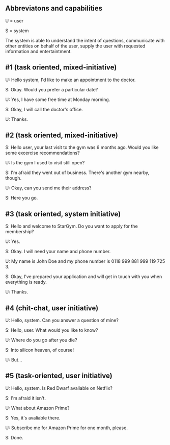 ## Abbreviatons and capabilities
U = user

S = system

The system is able to understand the intent of questions, communicate with other entities on behalf of the user, supply the user with requested information and entertaintment.

## #1 (task oriented, mixed-initiative)

U: Hello system, I'd like to make an appointment to the doctor.

S: Okay. Would you prefer a particular date?

U: Yes, I have some free time at Monday morning.

S: Okay, I will call the doctor's office.

U: Thanks.

## #2 (task oriented, mixed-initiative)
S: Hello user, your last visit to the gym was 6 months ago. Would you like some excercise recommendations?

U: Is the gym I used to visit still open?

S: I'm afraid they went out of business. There's another gym nearby, though.

U: Okay, can you send me their address?

S: Here you go.

## #3  (task oriented, system initiative)

S: Hello and welcome to StarGym. Do you want to apply for the membership?

U: Yes.

S: Okay. I will need your name and phone number.

U: My name is John Doe and my phone number is 0118 999 881 999 119 725 3.

S: Okay, I've prepared your application and will get in touch with you when everything is ready.

U: Thanks.

## #4 (chit-chat, user initiative)

U: Hello, system. Can you answer a question of mine?

S: Hello, user. What would you like to know?

U: Where do you go after you die?

S: Into silicon heaven, of course!

U: But...


## #5 (task-oriented, user initiative)

U: Hello, system. Is Red Dwarf avaliable on Netflix?

S: I'm afraid it isn't.

U: What about Amazon Prime?

S: Yes, it's avaliable there.

U: Subscribe me for Amazon Prime for one month, please.

S: Done.